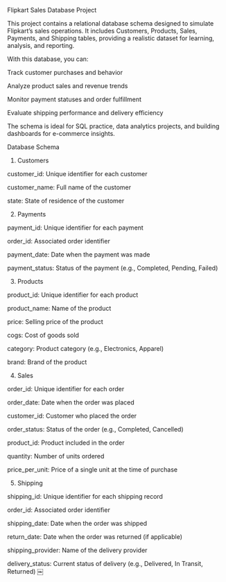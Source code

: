 Flipkart Sales Database Project

This project contains a relational database schema designed to simulate Flipkart’s sales operations. It includes Customers, Products, Sales, Payments, and Shipping tables, providing a realistic dataset for learning, analysis, and reporting.

With this database, you can:

Track customer purchases and behavior

Analyze product sales and revenue trends

Monitor payment statuses and order fulfillment

Evaluate shipping performance and delivery efficiency

The schema is ideal for SQL practice, data analytics projects, and building dashboards for e-commerce insights.

Database Schema
1. Customers

customer_id: Unique identifier for each customer

customer_name: Full name of the customer

state: State of residence of the customer

2. Payments

payment_id: Unique identifier for each payment

order_id: Associated order identifier

payment_date: Date when the payment was made

payment_status: Status of the payment (e.g., Completed, Pending, Failed)

3. Products

product_id: Unique identifier for each product

product_name: Name of the product

price: Selling price of the product

cogs: Cost of goods sold

category: Product category (e.g., Electronics, Apparel)

brand: Brand of the product

4. Sales

order_id: Unique identifier for each order

order_date: Date when the order was placed

customer_id: Customer who placed the order

order_status: Status of the order (e.g., Completed, Cancelled)

product_id: Product included in the order

quantity: Number of units ordered

price_per_unit: Price of a single unit at the time of purchase

5. Shipping

shipping_id: Unique identifier for each shipping record

order_id: Associated order identifier

shipping_date: Date when the order was shipped

return_date: Date when the order was returned (if applicable)

shipping_provider: Name of the delivery provider

delivery_status: Current status of delivery (e.g., Delivered, In Transit, Returned)
￼
